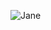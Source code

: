 <p><img align="center" src="https://github-readme-streak-stats.herokuapp.com/?user=00Jane&&theme=tokyonight" alt="Jane" /></p>


